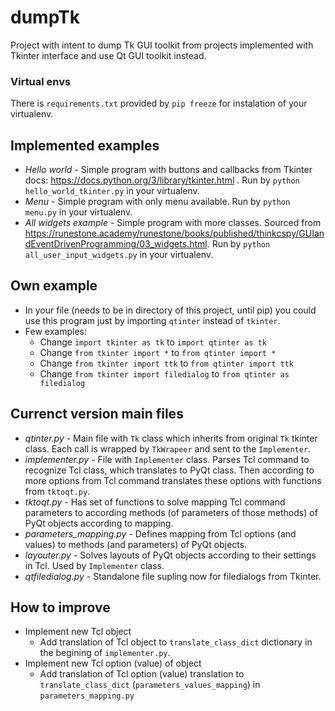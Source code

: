 # dumpTk
Project with intent to dump Tk GUI toolkit from projects implemented with Tkinter interface and use Qt GUI toolkit instead.

### Virtual envs
There is `requirements.txt` provided by `pip freeze` for instalation of your virtualenv.

## Implemented examples
- *Hello world* - Simple program with buttons and callbacks from Tkinter docs: https://docs.python.org/3/library/tkinter.html . Run by `python hello_world_tkinter.py` in your virtualenv.
- *Menu* - Simple program with only menu available. Run by `python menu.py` in your virtualenv.
- *All widgets example* - Simple program with more classes. Sourced from https://runestone.academy/runestone/books/published/thinkcspy/GUIandEventDrivenProgramming/03_widgets.html. Run by `python all_user_input_widgets.py` in your virtualenv.

## Own example
- In your file (needs to be in directory of this project, until pip) you could use this program just by importing `qtinter` instead of `tkinter`.
- Few examples:
  - Change `import tkinter as tk` to `import qtinter as tk`
  - Change `from tkinter import *` to `from qtinter import *`
  - Change `from tkinter import ttk` to `from qtinter import ttk`
  - Change `from tkinter import filedialog` to `from qtinter as filedialog`

## Currenct version main files
- *qtinter.py* - Main file with `Tk` class which inherits from original `Tk` tkinter class. Each call is wrapped by `TkWrapeer` and sent to the `Implementer`.
- *implementer.py* - File with `Implementer` class. Parses Tcl command to recognize Tcl class, which translates to PyQt class. Then according to more options from Tcl command translates these options with functions from `tktoqt.py`.
- *tktoqt.py* - Has set of functions to solve mapping Tcl command parameters to according methods (of parameters of those methods) of PyQt objects according to mapping.
- *parameters_mapping.py* - Defines mapping from Tcl options (and values) to methods (and parameters) of PyQt objects.
- *layouter.py* - Solves layouts of PyQt objects according to their settings in Tcl. Used by `Implementer` class.
- *qtfiledialog.py* - Standalone file supling now for filedialogs from Tkinter.

## How to improve
- Implement new Tcl object
  - Add translation of Tcl object to `translate_class_dict` dictionary in the begining of `implementer.py`.
- Implement new Tcl option (value) of object
  - Add translation of Tcl option (value) translation to `translate_class_dict` (`parameters_values_mapping`) in `parameters_mapping.py`

